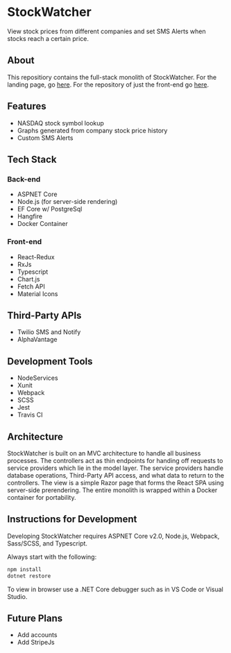 StockWatcher
=

View stock prices from different companies and set SMS Alerts when stocks reach a certain price.

About
-

This repositiory contains the full-stack monolith of StockWatcher. For the landing page, go [here](https://cnsheafe.github.io/StockWatcher-Client/). For the repository of just the front-end go [here](https://github.com/cnsheafe/StockWatcher-Client).

Features
-

* NASDAQ stock symbol lookup
* Graphs generated from company stock price history
* Custom SMS Alerts

Tech Stack
-

### Back-end

* ASPNET Core
* Node.js (for server-side rendering)
* EF Core w/ PostgreSql
* Hangfire
* Docker Container

### Front-end

* React-Redux
* RxJs
* Typescript
* Chart.js
* Fetch API
* Material Icons

Third-Party APIs
-

* Twilio SMS and Notify
* AlphaVantage

Development Tools
-

* NodeServices
* Xunit
* Webpack
* SCSS
* Jest
* Travis CI

Architecture
-

StockWatcher is built on an MVC architecture to handle all business processes.
The controllers act as thin endpoints for handing off requests to service providers which lie in
the model layer.
The service providers handle database operations, Third-Party API access, and what data to return to 
the controllers.
The view is a simple Razor page that forms the React SPA using server-side prerendering.
The entire monolith is wrapped within a Docker container for portability.


Instructions for Development
-
Developing StockWatcher requires ASPNET Core v2.0, Node.js, Webpack, Sass/SCSS, and Typescript.

Always start with the following:
```bash
npm install
dotnet restore
```

<!-- Need to include instructions for postgres dump -->

To view in browser use a .NET Core debugger such as in VS Code or Visual Studio.

Future Plans
-

* Add accounts
* Add StripeJs